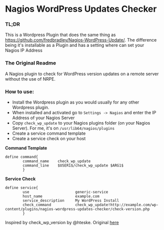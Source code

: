 Nagios WordPress Updates Checker
===============

### TL;DR
This is a Wordpress Plugin that does the same thing as https://github.com/fredbradley/Nagios-WordPress-Update/. The difference being it's installable as a Plugin and has a setting where can set your Nagios IP Address

### The Original Readme
A Nagios plugin to check for WordPress version updates on a remote server without the use of NRPE.

### How to use:

- Install the Wordpress plugin as you would usually for any other Wordpress plugin.
- When installed and activated go to `Settings -> Nagios` and enter the IP Address of your Nagios Server
- Copy `check_wp_update` to your Nagios plugins folder (on your Nagios Server). For me, it's on `/usr/lib64/nagios/plugins`
- Create a service command template
- Create a service check on your host

__Command Template__

	define command{
	        command_name    check_wp_update
	        command_line    $USER1$/check_wp_update $ARG1$
	        }

__Service Check__

	define service{
	        use                     generic-service
	        host_name               example.com
	        service_description     My WordPress Install
	        check_command           check_wp_update!http://example.com/wp-content/plugins/nagios-wordpress-updates-checker/check-version.php
	        }

Inspired by check\_wp\_version by @hteske. Original [here](http://exchange.nagios.org/directory/Plugins/CMS-and-Blog-Software/Wordpress/check_wp_version/details)

